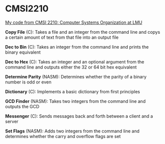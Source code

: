 # CMSI2210

<ins>My code from CMSI 2210: Computer Systems Organization at LMU</ins>

**Copy File** (C): Takes a file and an integer from the command line and copys a certain amount of text from that file into an output file

**Dec to Bin** (C): Takes an integer from the command line and prints the binary equivalent

**Dec to Hex** (C): Takes an integer and an optional argument from the command line and outputs either the 32 or 64 bit hex equivalent

**Determine Parity** (NASM): Determines whether the parity of a binary number is odd or even

**Dictionary** (C): Implements a basic dictionary from first principles

**GCD Finder** (NASM): Takes two integers from the command line and outputs the GCD

**Messenger** (C): Sends messages back and forth between a client and a server

**Set Flags** (NASM): Adds two integers from the command line and determines whether the carry and overflow flags are set
